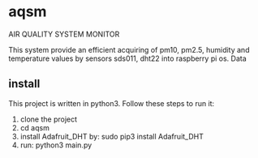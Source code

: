 # aqsm
AIR QUALITY SYSTEM MONITOR

This system provide an efficient acquiring of pm10, pm2.5, humidity and temperature values by sensors sds011, dht22 into raspberry pi os.
Data 

## install
This project is written in python3. Follow these steps to run it:
1. clone the project
2. cd aqsm
2. install Adafruit_DHT by: sudo pip3 install Adafruit_DHT
3. run: python3 main.py
